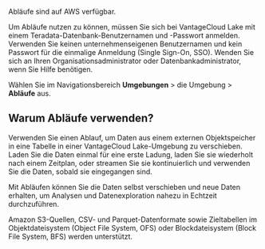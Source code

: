 Abläufe sind auf AWS verfügbar.

Um Abläufe nutzen zu können, müssen Sie sich bei VantageCloud Lake mit einem Teradata-Datenbank-Benutzernamen und -Passwort anmelden. Verwenden Sie keinen unternehmenseigenen Benutzernamen und kein Passwort für die einmalige Anmeldung (Single Sign-On, SSO). Wenden Sie sich an Ihren Organisationsadministrator oder Datenbankadministrator, wenn Sie Hilfe benötigen.

Wählen Sie im Navigationsbereich **Umgebungen** \> die Umgebung \> **Abläufe** aus.

Warum Abläufe verwenden?
------------------------

Verwenden Sie einen Ablauf, um Daten aus einem externen Objektspeicher in eine Tabelle in einer VantageCloud Lake-Umgebung zu verschieben. Laden Sie die Daten einmal für eine erste Ladung, laden Sie sie wiederholt nach einem Zeitplan, oder streamen Sie sie kontinuierlich und verwenden Sie die Daten, sobald sie eingegangen sind.

Mit Abläufen können Sie die Daten selbst verschieben und neue Daten erhalten, um Analysen und Datenexploration nahezu in Echtzeit durchzuführen.

Amazon S3-Quellen, CSV- und Parquet-Datenformate sowie Zieltabellen im Objektdateisystem (Object File System, OFS) oder Blockdateisystem (Block File System, BFS) werden unterstützt.
